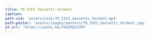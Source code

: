 ```yaml
---
title: 79 51F2 Gassetts Vermont
caption:
path-vid: 'assets/vids/79_51F2_Gassetts_Vermont.mp4'
path-poster: 'assets/images/posters/79_51F2_Gassetts_Vermont.jpg'
yt-url: 'https://youtu.be/74a5REs3J9Y'
---
```

